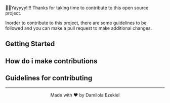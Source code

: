 🎉🥳Yayyyy!!!! Thanks for taking time to contribute to this open source project.

Inorder to contribute to this project, there are some guidelines to be followed and you can make a pull request to make additional changes.

## Getting Started

## How do i make contributions

## Guidelines for contributing


<hr>

<p align="center">Made with ❤️ by Damilola Ezekiel</p>